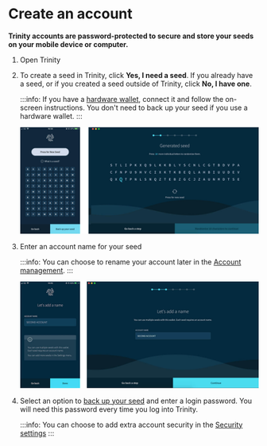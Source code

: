 # Create an account

**Trinity accounts are password-protected to secure and store your seeds on your mobile device or computer.**

1. Open Trinity

2. To create a seed in Trinity, click **Yes, I need a seed**. If you already have a seed, or if you created a seed outside of Trinity, click **No, I have one**.
    
    :::info:
    If you have a [hardware wallet](../concepts/hardware-wallet.md), connect it and follow the on-screen instructions. You don't need to back up your seed if you use a hardware wallet.
    :::
   
    ![Generating a seed](../images/seed-generation.png)

3. Enter an account name for your seed

    :::info:
    You can choose to rename your account later in the [Account management](../how-to-guides/manage-your-account.md).
    :::

    ![Account name](../images/account-name.jpg)

4. Select an option to [back up your seed](../how-to-guides/back-up-seed.md) and enter a login password. You will need this password every time you log into Trinity.

    :::info:
    You can choose to add extra account security in the [Security settings](../how-to-guides/manage-your-security-settings.md)
    :::